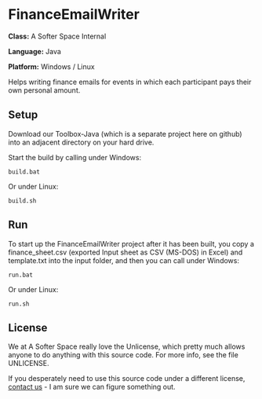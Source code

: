 # FinanceEmailWriter

**Class:** A Softer Space Internal

**Language:** Java

**Platform:** Windows / Linux

Helps writing finance emails for events in which each participant pays their own personal amount.

## Setup

Download our Toolbox-Java (which is a separate project here on github) into an adjacent directory on your hard drive.

Start the build by calling under Windows:

```
build.bat
```

Or under Linux:

```
build.sh
```

## Run

To start up the FinanceEmailWriter project after it has been built,
you copy a finance_sheet.csv (exported Input sheet as CSV (MS-DOS) in Excel)
and template.txt into the input folder,
and then you can call under Windows:

```
run.bat
```

Or under Linux:

```
run.sh
```

## License

We at A Softer Space really love the Unlicense, which pretty much allows anyone to do anything with this source code.
For more info, see the file UNLICENSE.

If you desperately need to use this source code under a different license, [contact us](mailto:moya@asofterspace.com) - I am sure we can figure something out.
